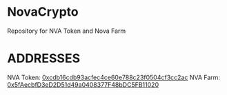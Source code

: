 # NovaCrypto
Repository for NVA Token and Nova Farm

# ADDRESSES
NVA Token: [0xcdb16cdb93acfec4ce60e788c23f0504cf3cc2ac](https://polygonscan.com/address/0xcdb16cdb93acfec4ce60e788c23f0504cf3cc2ac)
NVA Farm: [0x5fAecbfD3eD2D51d49a0408377F48bDC5FB11020](https://polygonscan.com/address/0x5faecbfd3ed2d51d49a0408377f48bdc5fb11020)
